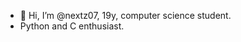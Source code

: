- 👋 Hi, I’m @nextz07, 19y, computer science student.
- Python and C enthusiast.


<!---
nextz07/nextz07 is a ✨ special ✨ repository because its `README.md` (this file) appears on your GitHub profile.
You can click the Preview link to take a look at your changes.
--->
